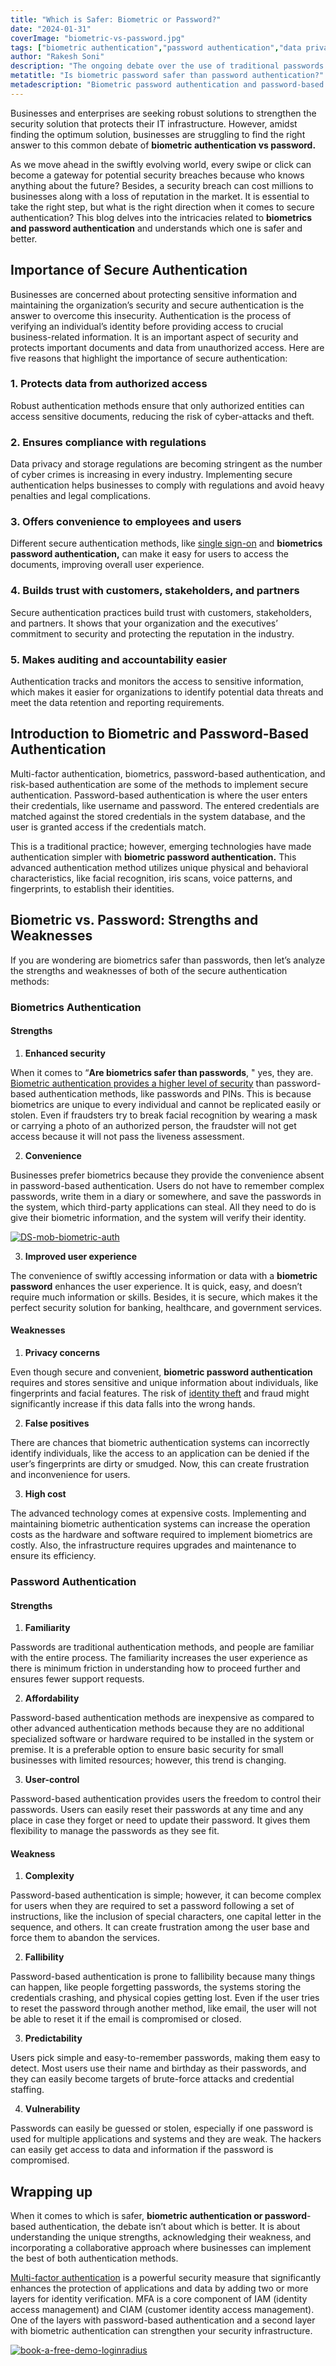 ```yaml
---
title: "Which is Safer: Biometric or Password?"
date: "2024-01-31"
coverImage: "biometric-vs-password.jpg"
tags: ["biometric authentication","password authentication","data privacy"]
author: "Rakesh Soni"
description: "The ongoing debate over the use of traditional passwords and biometric authentication underscores the evolving digital security landscape. While traditional password-based authentication is less expensive and ensures minimum friction during the consumer journey, biometric password authentication overcomes all the drawbacks of traditional passwords. Let’s understand more about the strategies to find out the optimal solution to biometric authentication vs password debate."
metatitle: "Is biometric password safer than password authentication?"
metadescription: "Biometric password authentication and password-based authentication are two different methods to verify an individual’s identity. However, which one is better?"
---
```

Businesses and enterprises are seeking robust solutions to strengthen the security solution that protects their IT infrastructure. However, amidst finding the optimum solution, businesses are struggling to find the right answer to this common debate of **biometric authentication vs password.** 

As we move ahead in the swiftly evolving world, every swipe or click can become a gateway for potential security breaches because who knows anything about the future? Besides, a security breach can cost millions to businesses along with a loss of reputation in the market. It is essential to take the right step, but what is the right direction when it comes to secure authentication? This blog delves into the intricacies related to **biometrics and password authentication** and understands which one is safer and better. 

## Importance of Secure Authentication

Businesses are concerned about protecting sensitive information and maintaining the organization’s security and secure authentication is the answer to overcome this insecurity. Authentication is the process of verifying an individual’s identity before providing access to crucial business-related information. It is an important aspect of security and protects important documents and data from unauthorized access. Here are five reasons that highlight the importance of secure authentication: 

### 1. Protects data from authorized access

Robust authentication methods ensure that only authorized entities can access sensitive documents, reducing the risk of cyber-attacks and theft. 

### 2. Ensures compliance with regulations

Data privacy and storage regulations are becoming stringent as the number of cyber crimes is increasing in every industry. Implementing secure authentication helps businesses to comply with regulations and avoid heavy penalties and legal complications. 

### 3. Offers convenience to employees and users

Different secure authentication methods, like [single sign-on](https://www.loginradius.com/blog/identity/single-sign-on-a-beginners-guide/) and **biometrics password authentication,** can make it easy for users to access the documents, improving overall user experience. 

### 4. Builds trust with customers, stakeholders, and partners 

Secure authentication practices build trust with customers, stakeholders, and partners. It shows that your organization and the executives’ commitment to security and protecting the reputation in the industry. 

### 5. Makes auditing and accountability easier

Authentication tracks and monitors the access to sensitive information, which makes it easier for organizations to identify potential data threats and meet the data retention and reporting requirements. 

## Introduction to Biometric and Password-Based Authentication

Multi-factor authentication, biometrics, password-based authentication, and risk-based authentication are some of the methods to implement secure authentication. Password-based authentication is where the user enters their credentials, like username and password. The entered credentials are matched against the stored credentials in the system database, and the user is granted access if the credentials match. 

This is a traditional practice; however, emerging technologies have made authentication simpler with **biometric password authentication.** This advanced authentication method utilizes unique physical and behavioral characteristics, like facial recognition, iris scans, voice patterns, and fingerprints, to establish their identities. 

## Biometric vs. Password: Strengths and Weaknesses

If you are wondering are biometrics safer than passwords, then let’s analyze the strengths and weaknesses of both of the secure authentication methods: 

### Biometrics Authentication

#### Strengths

1. **Enhanced security**

When it comes to “**Are biometrics safer than passwords**, " yes, they are. [Biometric authentication provides a higher level of security](https://www.loginradius.com/blog/identity/biometric-authentication-mobile-apps/) than password-based authentication methods, like passwords and PINs. This is because biometrics are unique to every individual and cannot be replicated easily or stolen. Even if fraudsters try to break facial recognition by wearing a mask or carrying a photo of an authorized person, the fraudster will not get access because it will not pass the liveness assessment. 

2. **Convenience**

Businesses prefer biometrics because they provide the convenience absent in password-based authentication. Users do not have to remember complex passwords, write them in a diary or somewhere, and save the passwords in the system, which third-party applications can steal. All they need to do is give their biometric information, and the system will verify their identity. 

[![DS-mob-biometric-auth](DS-mob-biometric-auth.png)](https://www.loginradius.com/resource/mobile-biometric-authentication-datasheet)

3. **Improved user experience**

The convenience of swiftly accessing information or data with a **biometric password** enhances the user experience. It is quick, easy, and doesn’t require much information or skills. Besides, it is secure, which makes it the perfect security solution for banking, healthcare, and government services. 

#### Weaknesses

1. **Privacy concerns**

Even though secure and convenient, **biometric password authentication** requires and stores sensitive and unique information about individuals, like fingerprints and facial features. The risk of [identity theft](https://www.loginradius.com/blog/identity/identity-theft-impact-on-businesses-in-2023/) and fraud might significantly increase if this data falls into the wrong hands. 

2. **False positives**

There are chances that biometric authentication systems can incorrectly identify individuals, like the access to an application can be denied if the user’s fingerprints are dirty or smudged. Now, this can create frustration and inconvenience for users.

3. **High cost**

The advanced technology comes at expensive costs. Implementing and maintaining biometric authentication systems can increase the operation costs as the hardware and software required to implement biometrics are costly. Also, the infrastructure requires upgrades and maintenance to ensure its efficiency. 

### Password Authentication

#### Strengths

1. **Familiarity**

Passwords are traditional authentication methods, and people are familiar with the entire process. The familiarity increases the user experience as there is minimum friction in understanding how to proceed further and ensures fewer support requests. 

2. **Affordability**

Password-based authentication methods are inexpensive as compared to other advanced authentication methods because they are no additional specialized software or hardware required to be installed in the system or premise. It is a preferable option to ensure basic security for small businesses with limited resources; however, this trend is changing. 

3. **User-control**

Password-based authentication provides users the freedom to control their passwords. Users can easily reset their passwords at any time and any place in case they forget or need to update their password. It gives them flexibility to manage the passwords as they see fit. 

#### **Weakness**

1. **Complexity**

Password-based authentication is simple; however, it can become complex for users when they are required to set a password following a set of instructions, like the inclusion of special characters, one capital letter in the sequence, and others. It can create frustration among the user base and force them to abandon the services. 

2. **Fallibility**

Password-based authentication is prone to fallibility because many things can happen, like people forgetting passwords, the systems storing the credentials crashing, and physical copies getting lost. Even if the user tries to reset the password through another method, like email, the user will not be able to reset it if the email is compromised or closed. 

3. **Predictability**

Users pick simple and easy-to-remember passwords, making them easy to detect. Most users use their name and birthday as their passwords, and they can easily become targets of brute-force attacks and credential staffing. 

4. **Vulnerability**

Passwords can easily be guessed or stolen, especially if one password is used for multiple applications and systems and they are weak. The hackers can easily get access to data and information if the password is compromised. 

## Wrapping up

When it comes to which is safer, **biometric authentication or password**-based authentication, the debate isn’t about which is better. It is about understanding the unique strengths, acknowledging their weakness, and incorporating a collaborative approach where businesses can implement the best of both authentication methods. 

[Multi-factor authentication](https://www.loginradius.com/multi-factor-authentication/) is a powerful security measure that significantly enhances the protection of applications and data by adding two or more layers for identity verification. MFA is a core component of IAM (identity access management) and CIAM (customer identity access management). One of the layers with password-based authentication and a second layer with biometric authentication can strengthen your security infrastructure. 

[![book-a-free-demo-loginradius](../../assets/book-a-demo-loginradius.png)](https://www.loginradius.com/contact-us?utm_source=blog&utm_medium=web&utm_campaign=biometric-vs-password-authentication)
